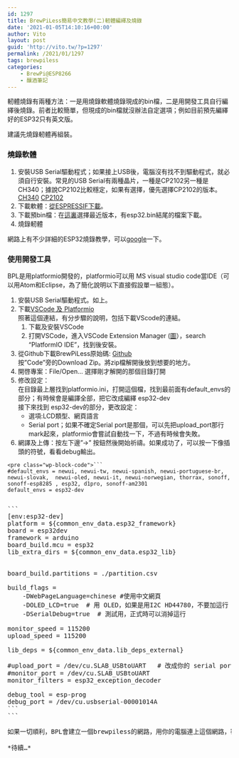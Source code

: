 ```yaml
---
id: 1297
title: BrewPiLess簡易中文教學(二)軔體編繹及燒錄
date: '2021-01-05T14:10:16+00:00'
author: Vito
layout: post
guid: 'http://vito.tw/?p=1297'
permalink: /2021/01/1297
tags: brewpiless
categories:
    - BrewPi@ESP8266
    - 釀酒筆記
---
```


軔體燒錄有兩種方法：一是用燒錄軟體燒錄現成的bin檔，二是用開發工具自行編繹後燒錄。前者比較簡單，但現成的bin檔就沒辦法自定選項；例如目前預先編繹好的ESP32只有英文版。

建議先燒錄軔體再組裝。

### 燒錄軟體

1. 安裝USB Serial驅動程式；如果接上USB後，電腦沒有找不到驅動程式，就必須自行安裝。常見的USB Serial有兩種晶片，一種是CP2102另一種是CH340；據說CP2102比較穩定，如果有選擇，優先選擇CP2102的版本。  
    [CH340](https://sparks.gogo.co.nz/ch340.html) [CP2102](https://www.silabs.com/developers/usb-to-uart-bridge-vcp-drivers)
2. 下載軟體：[從ESPRESSIF下載](https://www.espressif.com/zh-hans/support/download/other-tools?keys=&field_type_tid%5B%5D=13)。
3. 下載預bin檔：在[這裏](https://github.com/vitotai/BrewPiLess/tree/master/bins)選擇最近版本，有esp32.bin結尾的檔案下載。
4. 燒錄軔體

網路上有不少詳細的ESP32燒錄教學，可以[google](https://www.google.com/search?q=ESP32+download+tool+%E5%9B%BA%E4%BB%B6&ie=UTF-8&oe=UTF-8)一下。

### 使用開發工具

BPL是用platformio開發的，platformio可以用 MS visual studio code當IDE（可以用Atom和Eclipse，為了簡化說明以下直接假設單一組態）。

1. 安裝USB Serial驅動程式。如上。
2. 下載[VSCode 及 Platformio](https://platformio.org/platformio-ide)  
    照著這個連結，有分步驟的說明，包括下載VScode的連結。 
    1. 下載及安裝VSCode
    2. 打開VSCode，進入VSCode Extension Manager ([圖](https://platformio.org/install/ide?install=vscode)），search “PlatformIO IDE”，找到後安裝。
3. 從Github下載BrewPiLess原始碼: [Github](https://github.com/vitotai/BrewPiLess)  
    按”Code”旁的Download Zip。將zip檔解開後放到想要的地方。
4. 開啓專案：File/Open… 選擇剛才解開的那個目錄打開
5. 修改設定：  
    在目錄最上層找到platformio.ini，打開這個檔，找到最前面有default\_envs的部分；有時候會是編譯全部，把它改成編繹 esp32-dev  
    接下來找到 esp32-dev的部分，更改設定：
    - 選項:LCD類型、網頁語言
    - Serial port；如果不確定Serial port是那個，可以先把upload\_port那行mark起來，platformio會嘗試自動找一下，不過有時候會失敗。
6. 網譯及上傳：按左下邊”-&gt;” 按鈕然後開始祈禱。如果成功了，可以按一下像插頭的符號，看看debug輸出。

```
<pre class="wp-block-code">```
#default_envs = newui, newui-tw, newui-spanish, newui-portuguese-br, newui-slovak,  newui-oled, newui-it, newui-norwegian, thorrax, sonoff, sonoff-esp8285 , esp32, d1pro, sonoff-am2301
default_envs = esp32-dev

```
```

```
<pre class="wp-block-code">```
[env:esp32-dev]
platform = ${common_env_data.esp32_framework}
board = esp32dev
framework = arduino
board_build.mcu = esp32
lib_extra_dirs = ${common_env_data.esp32_lib}
   

board_build.partitions = ./partition.csv

build_flags =
    -DWebPageLanguage=chinese #使用中文網頁
    -DOLED_LCD=true  # 用 OLED，如果是用I2C HD44780，不要加這行
    -DSerialDebug=true  # 測試用，正式時可以消掉這行

monitor_speed = 115200
upload_speed = 115200

lib_deps = ${common_env_data.lib_deps_external} 

#upload_port = /dev/cu.SLAB_USBtoUART   # 改成你的 serial port
#monitor_port = /dev/cu.SLAB_USBtoUART
monitor_filters = esp32_exception_decoder

debug_tool = esp-prog
debug_port = /dev/cu.usbserial-00001014A
```
```

如果一切順利，BPL會建立一個brewpiless的網路，用你的電腦連上這個網路，密碼也是brewpiless。然後開啓browser，手動輸入 http://192.168.4.1， 如果網頁出現，就可以開始設定或使用了。

*待續…*